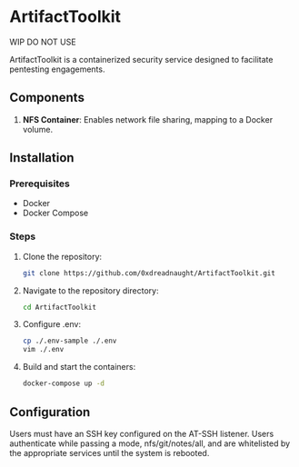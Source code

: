 # ArtifactToolkit

WIP DO NOT USE

ArtifactToolkit is a containerized security service designed to facilitate pentesting engagements. 

## Components

1. **NFS Container**: Enables network file sharing, mapping to a Docker volume.

## Installation

### Prerequisites

- Docker
- Docker Compose

### Steps

1. Clone the repository:
   ```bash
   git clone https://github.com/0xdreadnaught/ArtifactToolkit.git
   ```

2. Navigate to the repository directory:
   ```bash
   cd ArtifactToolkit
   ```

3. Configure .env:
   ```bash
   cp ./.env-sample ./.env
   vim ./.env
   ```

4. Build and start the containers:
   ```bash
   docker-compose up -d
   ```

## Configuration

Users must have an SSH key configured on the AT-SSH listener. Users authenticate while passing a mode, nfs/git/notes/all, and 
are whitelisted by the appropriate services until the system is rebooted. 
